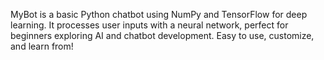 MyBot is a basic Python chatbot using NumPy and TensorFlow for deep learning. It processes user inputs with a neural network, perfect for beginners exploring AI and chatbot development. Easy to use, customize, and learn from!

